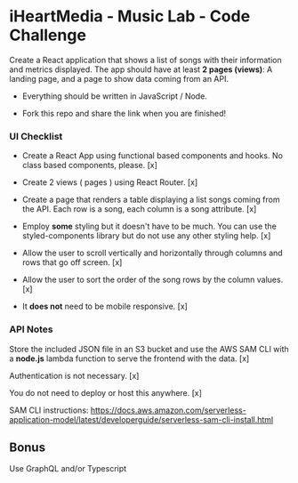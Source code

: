 # iHeartMedia - Music Lab - Code Challenge

Create a React application that shows a list of songs with their information and metrics displayed. The app should have at least **2 pages (views)**:
A landing page, and a page to show data coming from an API.

- Everything should be written in JavaScript / Node.

- Fork this repo and share the link when you are finished!

### UI Checklist

- Create a React App using functional based components and hooks. No class based components, please. [x]

- Create 2 views ( pages ) using React Router. [x]

- Create a page that renders a table displaying a list songs coming from the API. Each row is a song, each column is a song attribute. [x]

- Employ **some** styling but it doesn't have to be much. You can use the styled-components library but do not use any other styling help. [x]

- Allow the user to scroll vertically and horizontally through columns and rows that go off screen. [x]

- Allow the user to sort the order of the song rows by the column values. [x]

- It **does not** need to be mobile responsive. [x]

### API Notes

Store the included JSON file in an S3 bucket and use the AWS SAM CLI with a **node.js** lambda function to serve the frontend with the data. [x]

Authentication is not necessary. [x]

You do not need to deploy or host this anywhere. [x]

SAM CLI instructions: https://docs.aws.amazon.com/serverless-application-model/latest/developerguide/serverless-sam-cli-install.html

## Bonus

Use GraphQL and/or Typescript
